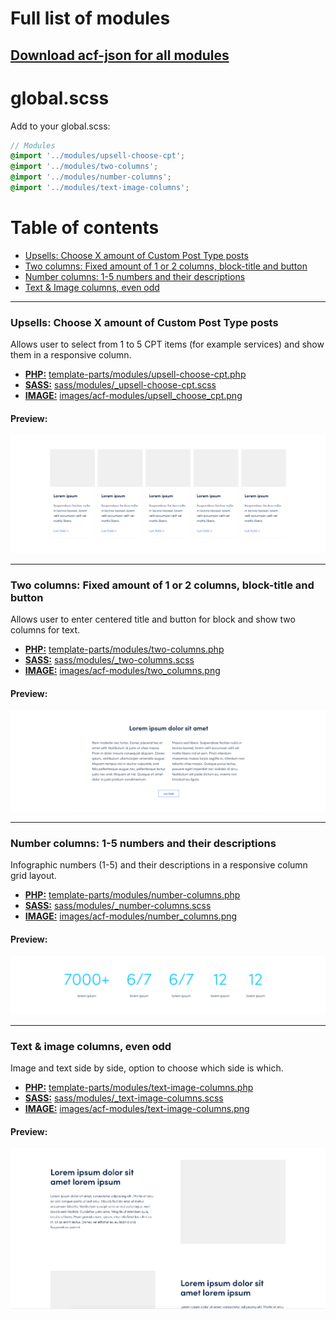 # Full list of modules

## [Download acf-json for all modules](/acf-json/modular_content.json)

# global.scss

Add to your global.scss:

``` scss
// Modules
@import '../modules/upsell-choose-cpt';
@import '../modules/two-columns';
@import '../modules/number-columns';
@import '../modules/text-image-columns';
```

# Table of contents

- [Upsells: Choose X amount of Custom Post Type posts](#upsells-choose-x-amount-of-custom-post-type-posts)
- [Two columns: Fixed amount of 1 or 2 columns, block-title and button](#two-columns-fixed-amount-of-1-or-2-columns-block-title-and-button)
- [Number columns: 1-5 numbers and their descriptions](#number-columns-1-5-numbers-and-their-descriptions)
- [Text & Image columns, even odd](#text-image-columns-even-odd)
---

### Upsells: Choose X amount of Custom Post Type posts

Allows user to select from 1 to 5 CPT items (for example services) and show them in a responsive column.

- **[PHP:](/php)** [template-parts/modules/upsell-choose-cpt.php](php/template-parts/modules/upsell-choose-cpt.php)
- **[SASS:](/sass)** [sass/modules/_upsell-choose-cpt.scss](sass/modules/_upsell-choose-cpt.scss)
- **[IMAGE:](/images)** [images/acf-modules/upsell_choose_cpt.png](images/acf-modules/upsell_choose_cpt.png)

#### Preview:

![upsell_choose_cpt](https://raw.githubusercontent.com/digitoimistodude/cooking-book/master/images/acf-modules/upsell_choose_cpt.png  "upsell_choose_cpt")

---

### Two columns: Fixed amount of 1 or 2 columns, block-title and button

Allows user to enter centered title and button for block and show two columns for text.

- **[PHP:](/php)** [template-parts/modules/two-columns.php](php/template-parts/modules/two-columns.php)
- **[SASS:](/sass)** [sass/modules/_two-columns.scss](sass/modules/_two-columns.scss)
- **[IMAGE:](/images)** [images/acf-modules/two_columns.png](images/acf-modules/two_columns.png)

#### Preview:

![two_columns](https://raw.githubusercontent.com/digitoimistodude/cooking-book/master/images/acf-modules/two_columns.png  "two_columns")

---

### Number columns: 1-5 numbers and their descriptions

Infographic numbers (1-5) and their descriptions in a responsive column grid layout.

- **[PHP:](/php)** [template-parts/modules/number-columns.php](php/template-parts/modules/number-columns.php)
- **[SASS:](/sass)** [sass/modules/_number-columns.scss](sass/modules/_number-columns.scss)
- **[IMAGE:](/images)** [images/acf-modules/number_columns.png](images/acf-modules/number_columns.png)

#### Preview:

![number_columns](https://raw.githubusercontent.com/digitoimistodude/cooking-book/master/images/acf-modules/number_columns.png  "number_columns")

---

### Text & image columns, even odd

Image and text side by side, option to choose which side is which.

- **[PHP:](/php)** [template-parts/modules/text-image-columns.php](php/template-parts/modules/text-image-columns.php)
- **[SASS:](/sass)** [sass/modules/_text-image-columns.scss](sass/modules/_text-image-columns.scss)
- **[IMAGE:](/images)** [images/acf-modules/text-image-columns.png](images/acf-modules/text-image-columns.png)

#### Preview:

![text_image_columns](https://raw.githubusercontent.com/digitoimistodude/cooking-book/master/images/acf-modules/text_image_columns.png  "text_image_columns")

